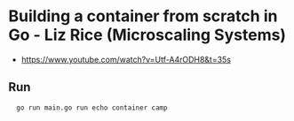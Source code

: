 # Building a container from scratch in Go - Liz Rice (Microscaling Systems)
- https://www.youtube.com/watch?v=Utf-A4rODH8&t=35s





## Run
```
  go run main.go run echo container camp
```